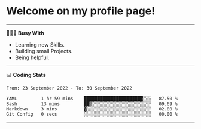 # Welcome on my profile page!
<!-- print(("dralla"[::-1]+"s").capitalize()) -->

---
👨🏻‍💻 **Busy With**
* Learning new Skills.
* Building small Projects.
* Being helpful.

---
📊 **Coding Stats**
<!--START_SECTION:waka-->

```text
From: 23 September 2022 - To: 30 September 2022

YAML         1 hr 59 mins    ██████████████████████░░░   87.50 %
Bash         13 mins         ██▒░░░░░░░░░░░░░░░░░░░░░░   09.69 %
Markdown     3 mins          ▓░░░░░░░░░░░░░░░░░░░░░░░░   02.80 %
Git Config   0 secs          ░░░░░░░░░░░░░░░░░░░░░░░░░   00.00 %
```

<!--END_SECTION:waka-->
---
